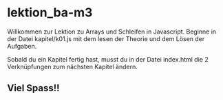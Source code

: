 # lektion_ba-m3
Willkommen zur Lektion zu Arrays und Schleifen in Javascript. 
Beginne in der Datei kapitel/k01.js mit dem lesen der Theorie und dem Lösen der Aufgaben. 

Sobald du ein Kapitel fertig hast, musst du in der Datei index.html die 2 Verknüpfungen zum nächsten Kapitel ändern. 

## Viel Spass!!
